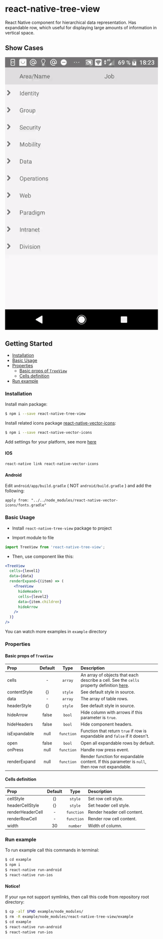 # react-native-tree-view

React Native component for hierarchical data representation.
Has expandable row, which useful for displaying large amounts of information in vertical space. 

## Show Cases

![demo.gif](demo.gif)

## Getting Started

- [Installation](#installation)
- [Basic Usage](#basic-usage)
- [Properties](#properties)
  + [Basic props of `TreeView`](#basic-props-of-treeview)
  + [Cells definition](#cells-definition)
- [Run example](#run-example)

### Installation

Install main package:

```bash
$ npm i --save react-native-tree-view
```

Install related icons package [react-native-vector-icons](https://github.com/oblador/react-native-vector-icons):

```bash
$ npm i --save react-native-vector-icons
```

Add settings for your platform, see more [here](https://github.com/oblador/react-native-vector-icons#installation)

#### IOS
```bash
react-native link react-native-vector-icons
```

#### Android

Edit `android/app/build.gradle` ( NOT `android/build.gradle` ) and add the following:
```
apply from: "../../node_modules/react-native-vector-icons/fonts.gradle"
```

### Basic Usage

- Install `react-native-tree-view` package to project 

- Import module to file

```jsx
import TreeView from 'react-native-tree-view';
```

- Then, use component like this:

```jsx
<TreeView  
  cells={level1}
  data={data}  
  renderExpand={(item) => (
    <TreeView
      hideHeaders
      cells={level2}
      data={item.children}
      hideArrow
    />
  )}
/>
```

You can watch more examples in `example` directory

### Properties

#### Basic props of `TreeView`

| Prop  | Default  | Type | Description |
| :------------ |:---------------:| :---------------:| :-----|
| cells | - | `array` | An array of objects that each describe a cell. See the `cells` property definition [here](#cells-definition). |
| contentStyle | {} | `style` | See default style in source. |
| data | - | `array` | The array of table rows. |
| headerStyle | {} | `style` | See default style in source. |
| hideArrow | false | `bool` | Hide column with arrows if this parameter is `true`. |
| hideHeaders | false | `bool` | Hide component headers. |
| isExpandable | null | `function` | Function that return `true` if row is expandable and `false` if it doesn't. |
| open | false | `bool` | Open all expandable rows by default. |
| onPress | null | `function` | Handle row press event. |
| renderExpand | null | `function` | Render function for expandable content. If this parameter is `null`, then row not expandable. |

#### Cells definition

| Prop  | Default  | Type | Description |
| :------------ |:---------------:| :---------------:| :-----|
| cellStyle | {} | `style` | Set row cell style. |
| headerCellStyle | {} | `style` | Set header cell style. |
| renderHeaderCell | - | `function` | Render header cell content. |
| renderRowCell | - | `function` | Render row cell content. |
| width | 30 | `number` | Width of column. |

### Run example

To run example call this commands in terminal:

```bash
$ cd example
$ npm i
$ react-native run-android
$ react-native run-ios
```

#### Notice!

If your `npm` not support symlinks, then call this code from repository root directory:

```bash
$ cp -alf $PWD example/node_modules/
$ rm -R example/node_modules/react-native-tree-view/example
$ cd example
$ react-native run-android
$ react-native run-ios
``` 
